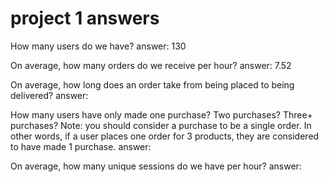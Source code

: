 # project 1 answers

How many users do we have?
answer: 130

On average, how many orders do we receive per hour?
answer: 7.52

On average, how long does an order take from being placed to being delivered?
answer:

How many users have only made one purchase? Two purchases? Three+ purchases?
Note: you should consider a purchase to be a single order. In other words, if a user places one order for 3 products, they are considered to have made 1 purchase.
answer:

On average, how many unique sessions do we have per hour?
answer:
